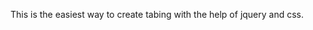 <html>

<body>
<div>
<p>This is the easiest way to create tabing with the help of jquery and css. </p>
</div>

</body>
</html>
